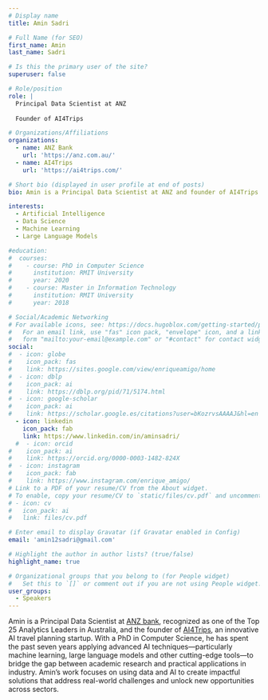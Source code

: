 ```yaml
---
# Display name
title: Amin Sadri

# Full Name (for SEO)
first_name: Amin
last_name: Sadri

# Is this the primary user of the site?
superuser: false

# Role/position
role: |
  Principal Data Scientist at ANZ
  
  Founder of AI4Trips

# Organizations/Affiliations
organizations:
  - name: ANZ Bank
    url: 'https://anz.com.au/'
  - name: AI4Trips
    url: 'https://ai4trips.com/'

# Short bio (displayed in user profile at end of posts)
bio: Amin is a Principal Data Scientist at ANZ and founder of AI4Trips. He holds a PhD in Computer Science and has over seven years of experience applying advanced AI and machine learning to real-world challenges across industry sectors.

interests:
  - Artificial Intelligence
  - Data Science
  - Machine Learning
  - Large Language Models

#education:
#  courses:
#    - course: PhD in Computer Science
#      institution: RMIT University
#      year: 2020
#    - course: Master in Information Technology
#      institution: RMIT University
#      year: 2018

# Social/Academic Networking
# For available icons, see: https://docs.hugoblox.com/getting-started/page-builder/#icons
#   For an email link, use "fas" icon pack, "envelope" icon, and a link in the
#   form "mailto:your-email@example.com" or "#contact" for contact widget.
social:
#  - icon: globe
#    icon_pack: fas
#    link: https://sites.google.com/view/enriqueamigo/home
#  - icon: dblp
#    icon_pack: ai
#    link: https://dblp.org/pid/71/5174.html
#  - icon: google-scholar
#    icon_pack: ai
#    link: https://scholar.google.es/citations?user=bKozrvsAAAAJ&hl=en
  - icon: linkedin
    icon_pack: fab
    link: https://www.linkedin.com/in/aminsadri/
  #  - icon: orcid
#    icon_pack: ai
#    link: https://orcid.org/0000-0003-1482-824X
#  - icon: instagram
#    icon_pack: fab
#    link: https://www.instagram.com/enrique_amigo/
# Link to a PDF of your resume/CV from the About widget.
# To enable, copy your resume/CV to `static/files/cv.pdf` and uncomment the lines below.
# - icon: cv
#   icon_pack: ai
#   link: files/cv.pdf

# Enter email to display Gravatar (if Gravatar enabled in Config)
email: 'amin12sadri@gmail.com'

# Highlight the author in author lists? (true/false)
highlight_name: true

# Organizational groups that you belong to (for People widget)
#   Set this to `[]` or comment out if you are not using People widget.
user_groups:
  - Speakers
---
```


Amin is a Principal Data Scientist at [ANZ bank](https://anz.com.au/), recognized as one of the Top 25 Analytics Leaders in Australia, and the founder of [AI4Trips](https://www.rmit.edu.au/alumni/alumni-benefits/business-directory/business-listings/ai4trips), an innovative AI travel planning startup. With a PhD in Computer Science, he has spent the past seven years applying advanced AI techniques—particularly machine learning, large language models and other cutting-edge tools—to bridge the gap between academic research and practical applications in industry. Amin’s work focuses on using data and AI to create impactful solutions that address real-world challenges and unlock new opportunities across sectors.
